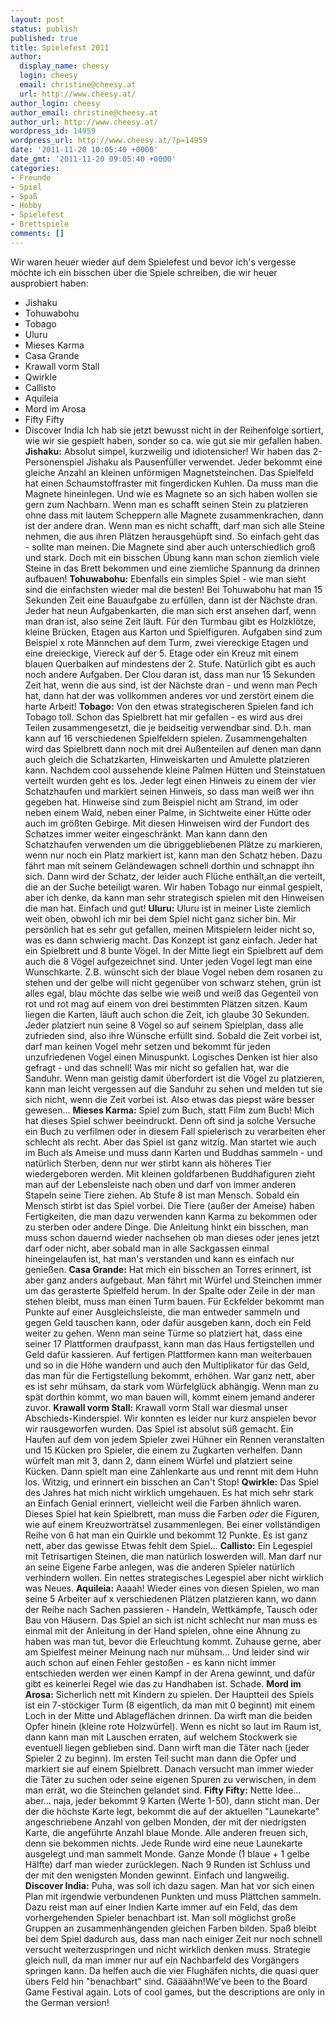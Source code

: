 ```yaml
---
layout: post
status: publish
published: true
title: Spielefest 2011
author:
  display_name: cheesy
  login: cheesy
  email: christine@cheesy.at
  url: http://www.cheesy.at/
author_login: cheesy
author_email: christine@cheesy.at
author_url: http://www.cheesy.at/
wordpress_id: 14959
wordpress_url: http://www.cheesy.at/?p=14959
date: '2011-11-20 10:05:40 +0000'
date_gmt: '2011-11-20 09:05:40 +0000'
categories:
- Freunde
- Spiel
- Spaß
- Hobby
- Spielefest
- Brettspiele
comments: []
---
```

<!--:de-->Wir waren heuer wieder auf dem Spielefest und bevor ich's vergesse möchte ich ein bisschen über die Spiele schreiben, die wir heuer ausprobiert haben:
- Jishaku
- Tohuwabohu
- Tobago
- Uluru
- Mieses Karma
- Casa Grande
- Krawall vorm Stall
- Qwirkle
- Callisto
- Aquileia
- Mord im Arosa
- Fifty Fifty
- Discover India
Ich hab sie jetzt bewusst nicht in der Reihenfolge sortiert, wie wir sie gespielt haben, sonder so ca. wie gut sie mir gefallen haben.
**Jishaku:**
Absolut simpel, kurzweilig und idiotensicher! Wir haben das 2-Personenspiel Jishaku als Pausenfüller verwendet. Jeder bekommt eine gleiche Anzahl an kleinen unförmigen Magnetsteinchen. Das Spielfeld hat einen Schaumstoffraster mit fingerdicken Kuhlen. Da muss man die Magnete hineinlegen. Und wie es Magnete so an sich haben wollen sie gern zum Nachbarn. Wenn man es schafft seinen Stein zu platzieren ohne dass mit lautem Scheppern alle Magnete zusammenkrachen, dann ist der andere dran. Wenn man es nicht schafft, darf man sich alle Steine nehmen, die aus ihren Plätzen herausgehüpft sind. So einfach geht das - sollte man meinen. Die Magnete sind aber auch unterschiedlich groß und stark. Doch mit ein bisschen Übung kann man schon ziemlich viele Steine in das Brett bekommen und eine ziemliche Spannung da drinnen aufbauen!
**Tohuwabohu:**
Ebenfalls ein simples Spiel - wie man sieht sind die einfachsten wieder mal die besten! Bei Tohuwabohu hat man 15 Sekunden Zeit eine Bauaufgabe zu erfüllen, dann ist der Nächste dran. Jeder hat neun Aufgabenkarten, die man sich erst ansehen darf, wenn man dran ist, also seine Zeit läuft. Für den Turmbau gibt es Holzklötze, kleine Brücken, Etagen aus Karton und Spielfiguren. Aufgaben sind zum Beispiel x rote Männchen auf dem Turm, zwei viereckige Etagen und eine dreieckige, Viereck auf der 5. Etage oder ein Kreuz mit einem blauen Querbalken auf mindestens der 2. Stufe. Natürlich gibt es auch noch andere Aufgaben. Der Clou daran ist, dass man nur 15 Sekunden Zeit hat, wenn die aus sind, ist der Nächste dran - und wenn man Pech hat, dann hat der was vollkommen anderes vor und zerstört einem die harte Arbeit!
**Tobago:**
Von den etwas strategischeren Spielen fand ich Tobago toll. Schon das Spielbrett hat mir gefallen - es wird aus drei Teilen zusammengesetzt, die je beidseitig verwendbar sind. D.h. man kann auf 16 verschiedenen Spielfeldern spielen. Zusammengehalten wird das Spielbrett dann noch mit drei Außenteilen auf denen man dann auch gleich die Schatzkarten, Hinweiskarten und Amulette platzieren kann. Nachdem cool aussehende kleine Palmen Hütten und Steinstatuen verteilt wurden geht es los. Jeder legt einen Hinweis zu einem der vier Schatzhaufen und markiert seinen Hinweis, so dass man weiß wer ihn gegeben hat. Hinweise sind zum Beispiel nicht am Strand, im oder neben einem Wald, neben einer Palme, in Sichtweite einer Hütte oder auch im größten Gebirge. Mit diesen Hinweisen wird der Fundort des Schatzes immer weiter eingeschränkt. Man kann dann den Schatzhaufen verwenden um die übriggebliebenen Plätze zu markieren, wenn nur noch ein Platz markiert ist, kann man den Schatz heben. Dazu fährt man mit seinem Geländewagen schnell dorthin und schnappt ihn sich. Dann wird der Schatz, der leider auch Flüche enthält,an die verteilt, die an der Suche beteiligt waren. Wir haben Tobago nur einmal gespielt, aber ich denke, da kann man sehr strategisch spielen mit den Hinweisen die man hat. Einfach und gut!
**Uluru:**
Uluru ist in meiner Liste ziemlich weit oben, obwohl ich mir bei dem Spiel nicht ganz sicher bin. Mir persönlich hat es sehr gut gefallen, meinen Mitspielern leider nicht so, was es dann schwierig macht. Das Konzept ist ganz einfach. Jeder hat ein Spielbrett und 8 bunte Vögel. In der Mitte liegt ein Spielbrett auf dem auch die 8 Vögel aufgezeichnet sind. Unter jeden Vogel legt man eine Wunschkarte. Z.B. wünscht sich der blaue Vogel neben dem rosanen zu stehen und der gelbe will nicht gegenüber von schwarz stehen, grün ist alles egal, blau möchte das selbe wie weiß und weiß das Gegenteil von rot und rot mag auf einem von drei bestimmten Plätzen sitzen. Kaum liegen die Karten, läuft auch schon die Zeit, ich glaube 30 Sekunden. Jeder platziert nun seine 8 Vögel so auf seinem Spielplan, dass alle zufrieden sind, also ihre Wünsche erfüllt sind. Sobald die Zeit vorbei ist, darf man keinen Vogel mehr setzen und bekommt für jeden unzufriedenen Vogel einen Minuspunkt. Logisches Denken ist hier also gefragt - und das schnell! Was mir nicht so gefallen hat, war die Sanduhr. Wenn man geistig damit überfordert ist die Vögel zu platzieren, kann man leicht vergessen auf die Sanduhr zu sehen und melden tut sie sich nicht, wenn die Zeit vorbei ist. Also etwas das piepst wäre besser gewesen...
**Mieses Karma:**
Spiel zum Buch, statt Film zum Buch! Mich hat dieses Spiel schwer beeindruckt. Denn oft sind ja solche Versuche ein Buch zu verfilmen oder in diesem Fall spielerisch zu verarbeiten eher schlecht als recht. Aber das Spiel ist ganz witzig. Man startet wie auch im Buch als Ameise und muss dann Karten und Buddhas sammeln - und natürlich Sterben, denn nur wer stirbt kann als höheres Tier wiedergeboren werden. Mit kleinen goldfarbenen Buddhafiguren zieht man auf der Lebensleiste nach oben und darf von immer anderen Stapeln seine Tiere ziehen. Ab Stufe 8 ist man Mensch. Sobald ein Mensch stirbt ist das Spiel vorbei. Die Tiere (außer der Ameise) haben Fertigkeiten, die man dazu verwenden kann Karma zu bekommen oder zu sterben oder andere Dinge. Die Anleitung hinkt ein bisschen, man muss schon dauernd wieder nachsehen ob man dieses oder jenes jetzt darf oder nicht, aber sobald man in alle Sackgassen einmal hineingelaufen ist, hat man's verstanden und kann es einfach nur genießen.
**Casa Grande:**
Hat mich ein bisschen an Torres erinnert, ist aber ganz anders aufgebaut. Man fährt mit Würfel und Steinchen immer um das gerasterte Spielfeld herum. In der Spalte oder Zeile in der man stehen bleibt, muss man einen Turm bauen. Für Eckfelder bekommt man Punkte auf einer Ausgleichsleiste, die man entweder sammeln und gegen Geld tauschen kann, oder dafür ausgeben kann, doch ein Feld weiter zu gehen. Wenn man seine Türme so platziert hat, dass eine seiner 17 Plattformen draufpasst, kann man das Haus fertigstellen und Geld dafür kassieren. Auf fertigen Plattformen kann man weiterbauen und so in die Höhe wandern und auch den Multiplikator für das Geld, das man für die Fertigstellung bekommt, erhöhen. War ganz nett, aber es ist sehr mühsam, da stark vom Würfelglück abhängig. Wenn man zu spät dorthin kommt, wo man bauen will, kommt einem jemand anderer zuvor.
**Krawall vorm Stall:**
Krawall vorm Stall war diesmal unser Abschieds-Kinderspiel. Wir konnten es leider nur kurz anspielen bevor wir rausgeworfen wurden. Das Spiel ist absolut süß gemacht. Ein Haufen auf dem von jedem Spieler zwei Hühner ein Rennen veranstalten und 15 Kücken pro Spieler, die einem zu Zugkarten verhelfen. Dann würfelt man mit 3, dann 2, dann einem Würfel und platziert seine Kücken. Dann spielt man eine Zahlenkarte aus und rennt mit dem Huhn los. Witzig, und erinnert ein bisschen an Can't Stop!
**Qwirkle:**
Das Spiel des Jahres hat mich nicht wirklich umgehauen. Es hat mich sehr stark an Einfach Genial erinnert, vielleicht weil die Farben ähnlich waren. Dieses Spiel hat kein Spielbrett, man muss die Farben _oder_ die Figuren, wie auf einem Kreuzworträtsel zusammenlegen. Bei einer vollständigen Reihe von 6 hat man ein Quirkle und bekommt 12 Punkte. Es ist ganz nett, aber das gewisse Etwas fehlt dem Spiel...
**Callisto:**
Ein Legespiel mit Tetrisartigen Steinen, die man natürlich loswerden will. Man darf nur an seine Eigene Farbe anlegen, was die anderen Spieler natürlich verhindern wollen. Ein nettes strategisches Legespiel aber nicht wirklich was Neues.
**Aquileia:**
Aaaah! Wieder eines von diesen Spielen, wo man seine 5 Arbeiter auf x verschiedenen Plätzen platzieren kann, wo dann der Reihe nach Sachen passieren - Handeln, Wettkämpfe, Tausch oder Bau von Häusern. Das Spiel an sich ist nicht schlecht nur man muss es einmal mit der Anleitung in der Hand spielen, ohne eine Ahnung zu haben was man tut, bevor die Erleuchtung kommt. Zuhause gerne, aber am Spielfest meiner Meinung nach nur mühsam... Und leider sind wir auch schon auf einen Fehler gestoßen - es kann nicht immer entschieden werden wer einen Kampf in der Arena gewinnt, und dafür gibt es keinerlei Regel wie das zu Handhaben ist. Schade.
**Mord im Arosa:**
Sicherlich nett mit Kindern zu spielen. Der Hauptteil des Spiels ist ein 7-stöckiger Turm (8 eigentlich, da man mit 0 beginnt) mit einem Loch in der Mitte und Ablageflächen drinnen. Da wirft man die beiden Opfer hinein (kleine rote Holzwürfel). Wenn es nicht so laut im Raum ist, dann kann man mit Lauschen erraten, auf welchem Stockwerk sie eventuell liegen geblieben sind. Dann wirft man die Täter nach (jeder Spieler 2 zu beginn). Im ersten Teil sucht man dann die Opfer und markiert sie auf einem Spielbrett. Danach versucht man immer wieder die Täter zu suchen oder seine eigenen Spuren zu verwischen, in dem man errät, wo die Steinchen gelandet sind.
**Fifty Fifty:**
Nette Idee... aber... naja, jeder bekommt 9 Karten (Werte 1-50), dann sticht man. Der der die höchste Karte legt, bekommt die auf der aktuellen "Launekarte" angeschriebene Anzahl von gelben Monden, der mit der niedrigsten Karte, die angeführte Anzahl blaue Monde. Alle anderen freuen sich, denn sie bekommen nichts. Jede Runde wird eine neue Launekarte ausgelegt und man sammelt Monde. Ganze Monde (1 blaue + 1 gelbe Hälfte) darf man wieder zurücklegen. Nach 9 Runden ist Schluss und der mit den wenigsten Monden gewinnt. Einfach und langweilig.
**Discover India:**
Puha, was soll ich dazu sagen. Man hat vor sich einen Plan mit irgendwie verbundenen Punkten und muss Plättchen sammeln. Dazu reist man auf einer Indien Karte immer auf ein Feld, das dem vorhergehenden Spieler benachbart ist. Man soll möglichst große Gruppen an zusammenhängenden gleichen Farben bilden. Spaß bleibt bei dem Spiel dadurch aus, dass man nach einiger Zeit nur noch schnell versucht weiterzuspringen und nicht wirklich denken muss. Strategie gleich null, da man immer nur auf ein Nachbarfeld des Vorgängers springen kann. Da helfen auch die vier Flughäfen nichts, die quasi quer übers Feld hin "benachbart" sind. Gäääähn!<!--:--><!--:en-->We've been to the Board Game Festival again. Lots of cool games, but the descriptions are only in the German version!<!--:-->
